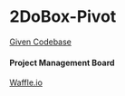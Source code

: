 # 2DoBox-Pivot

[Given Codebase](https://github.com/turingschool-projects/2dobox-pivot-1)

#### Project Management Board

[Waffle.io](https://waffle.io/AdamMescher/2DoBox-Pivot)
